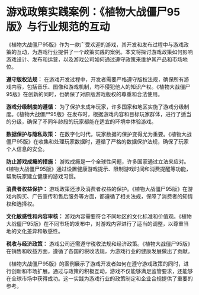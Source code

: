 # 游戏政策实践案例：《植物大战僵尸95版》与行业规范的互动

《植物大战僵尸95版》作为一款广受欢迎的游戏，其开发和发布过程中与游戏政策的互动，为游戏行业提供了一个政策实践的案例。本文将探讨游戏政策如何影响游戏设计、发布和运营，以及游戏公司如何通过遵守政策来维护其产品和市场地位。

**遵守版权法规：**
在游戏开发过程中，开发者需要严格遵守版权法规，确保所有游戏内容，包括音乐、图像和游戏机制，均不侵犯他人的知识产权。《植物大战僵尸95版》在创新的同时，也确保了对原版游戏版权的尊重和合法使用。

**游戏分级制度的遵循：**
为了保护未成年玩家，许多国家和地区实施了游戏分级制度。《植物大战僵尸95版》在发布时，根据游戏内容和目标玩家群体，进行了适当的分级，确保了不同年龄段的玩家都能在适宜的环境中体验游戏。

**数据保护与隐私政策：**
在数字化时代，玩家数据的保护变得尤为重要。《植物大战僵尸95版》在收集和处理玩家数据时，遵循了严格的数据保护法规，确保了玩家个人信息的安全。

**防止游戏成瘾的措施：**
游戏成瘾是一个全球性问题，许多国家通过立法来应对。《植物大战僵尸95版》通过设置健康游戏提示、限制游戏时间和消费提醒等功能，帮助玩家建立健康的游戏习惯。

**消费者权益保护：**
游戏政策还涉及消费者权益的保护。《植物大战僵尸95版》在游戏内购买、广告宣传和售后服务等方面，都遵循了相关法规，保障了消费者的知情权和选择权。

**文化敏感性和内容审核：**
游戏内容需要符合不同地区的文化标准和价值观。《植物大战僵尸95版》在不同市场的发布中，对游戏内容进行了适当的调整，以尊重当地的文化差异和敏感性。

**税收与经济政策：**
游戏公司还需遵守税收法规和经济政策。《植物大战僵尸95版》在销售和收益方面，遵循了各国的税收法规，为游戏行业的健康发展做出了贡献。

《植物大战僵尸95版》的案例展示了游戏开发者如何在遵守游戏政策的同时，进行创新和市场扩展。通过与政策的积极互动，游戏不仅能够满足监管要求，还能够在全球市场中获得成功。这一实践为游戏行业的政策制定和企业合规提供了重要的参考。